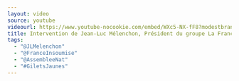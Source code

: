 ```yaml
---
layout: video
source: youtube
videourl: https://www.youtube-nocookie.com/embed/WXc5-NX-fF8?modestbranding=1
title: Intervention de Jean-Luc Mélenchon, Président du groupe La France insoumise à l'Assemblée nationale
tags:
  - "@JLMelenchon"
  - "@FranceInsoumise"
  - "@AssembleeNat"
  - "#GiletsJaunes"
---
```

